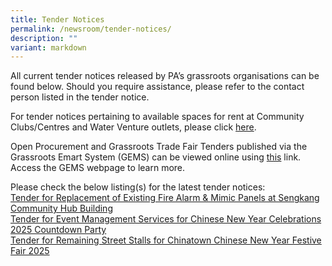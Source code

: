 ```yaml
---
title: Tender Notices
permalink: /newsroom/tender-notices/
description: ""
variant: markdown
---
```

All current tender notices released by PA’s grassroots organisations can be found below. Should you require assistance, please refer to the contact person listed in the tender notice.

For tender notices pertaining to available spaces for rent at Community Clubs/Centres and Water Venture outlets, please click [here](/our-network/community-clubs/rentals).

Open Procurement and Grassroots Trade Fair Tenders published via the Grassroots Emart System (GEMS) can be viewed online using [this](https://gems.pa.gov.sg/account/vendors) link. Access the GEMS webpage to learn more.
<br>

Please check the below listing(s) for the latest tender notices: <br>[Tender for Replacement of Existing Fire Alarm &amp; Mimic Panels at Sengkang Community Hub Building](/tender-for-replacement-of-existing-fire-alarm-mimic-panels-at-sengkang-community-hub-building/)
<br>  [Tender for Event Management Services for Chinese New Year Celebrations 2025 Countdown Party](/tender-for-event-management-services-for-chinese-new-year-celebrations-2025-countdown-party/)<br>[Tender for Remaining Street Stalls for Chinatown Chinese New Year Festive Fair 2025](/tender-for-remaining-street-stalls-for-chinatown-chinese-new-year-festive-fair-2025/)